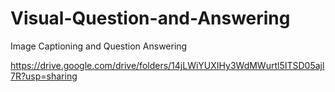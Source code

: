 # Visual-Question-and-Answering
Image Captioning and Question Answering


https://drive.google.com/drive/folders/14jLWiYUXIHy3WdMWurtl5ITSD05ajl7R?usp=sharing
